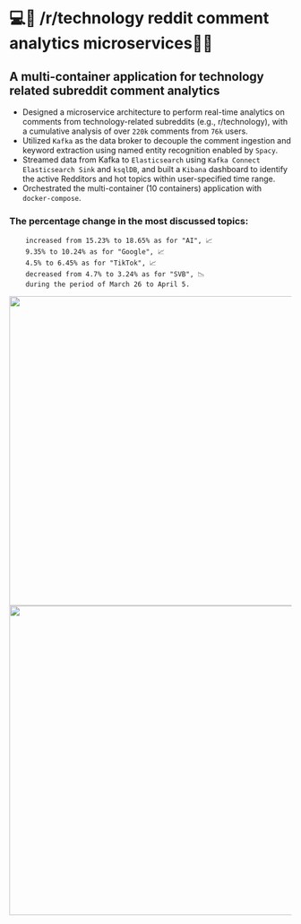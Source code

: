 # 💻💬 /r/technology reddit comment analytics microservices💬📱
## A multi-container application for technology related subreddit comment analytics

* Designed a microservice architecture to perform real-time analytics on comments from technology-related subreddits
(e.g., r/technology), with a cumulative analysis of over `220k` comments from `76k` users.
* Utilized `Kafka` as the data broker to decouple the comment ingestion and keyword extraction using named entity
recognition enabled by `Spacy`.
* Streamed data from Kafka to `Elasticsearch` using `Kafka Connect Elasticsearch Sink` and `ksqlDB`, and built
a `Kibana` dashboard to identify the active Redditors and hot topics within user-specified time range.
* Orchestrated the multi-container (10 containers) application with `docker-compose`.


###  The percentage change in the most discussed topics:
        increased from 15.23% to 18.65% as for "AI", 📈
        9.35% to 10.24% as for "Google", 📈
        4.5% to 6.45% as for "TikTok", 📈
        decreased from 4.7% to 3.24% as for "SVB", 📉
        during the period of March 26 to April 5.
<img src="https://user-images.githubusercontent.com/65870261/227825800-c33f0641-3798-4555-9ab6-d7d91d251094.png" width="600" height="552" />
<img src="https://user-images.githubusercontent.com/65870261/230119152-3dd3b4a5-49ac-40da-bf13-95f0a1e8ec23.jpg" width="600" height="552" />






